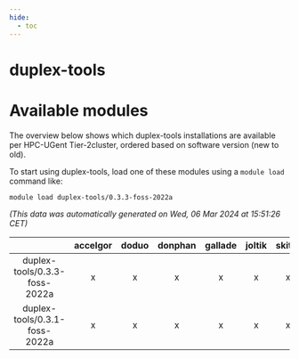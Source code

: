 ```yaml
---
hide:
  - toc
---
```


duplex-tools
============

# Available modules


The overview below shows which duplex-tools installations are available per HPC-UGent Tier-2cluster, ordered based on software version (new to old).

To start using duplex-tools, load one of these modules using a `module load` command like:

```shell
module load duplex-tools/0.3.3-foss-2022a
```

*(This data was automatically generated on Wed, 06 Mar 2024 at 15:51:26 CET)*  

| |accelgor|doduo|donphan|gallade|joltik|skitty|
| :---: | :---: | :---: | :---: | :---: | :---: | :---: |
|duplex-tools/0.3.3-foss-2022a|x|x|x|x|x|x|
|duplex-tools/0.3.1-foss-2022a|x|x|x|x|x|x|
